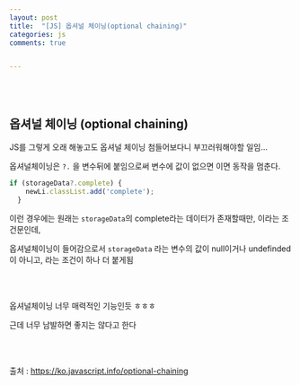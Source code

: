 ```yaml
---
layout: post
title:  "[JS] 옵셔널 체이닝(optional chaining)"
categories: js 
comments: true


---
```


<br>

<Br>

## 옵셔널 체이닝 (optional chaining)



JS를 그렇게 오래 해놓고도 옵셔널 체이닝 첨들어보다니 부끄러워해야할 일임...

옵셔널체이닝은 `?.` 을 변수뒤에 붙임으로써 변수에 값이 없으면 이면 동작을 멈춘다.



~~~js
if (storageData?.complete) {
    newLi.classList.add('complete');
  }
~~~

이런 경우에는 원래는 `storageData`의 complete라는 데이터가 존재할때만, 이라는 조건문인데,

옵셔널체이닝이 들어감으로서 `storageData` 라는 변수의 값이 null이거나 undefinded이 아니고, 라는 조건이 하나 더 붙게됨

<br>

<br>

옵셔널체이닝 너무 매력적인 기능인듯 ㅎㅎㅎ

근데 너무 남발하면 좋지는 않다고 한다

<br>

<br>

출처 : https://ko.javascript.info/optional-chaining

<br>

<br>

<br>

<br>

<br>

<br>







